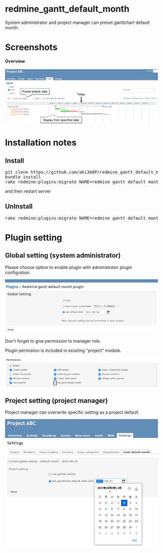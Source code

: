 # redmine_gantt_default_month
System administrator and project manager can preset ganttchart default month.


# Screenshots
#### Overview
![sample screenshot](./images/screenshot01.png "overview")


# Installation notes

## Install

<pre>
git clone https://github.com/aki360P/redmine_gantt_default_month.git
bundle install
rake redmine:plugins:migrate NAME=redmine_gantt_default_month RAILS_ENV=production
</pre>
and then restart server


## UnInstall

<pre>
rake redmine:plugins:migrate NAME=redmine_gantt_default_month VERSION=0 RAILS_ENV=production
</pre>



# Plugin setting
## Global setting (system administrator)
Please choose option to enable plugin with administrator plugin configration.

![plugin configuration](./images/plugin_configuration_01.png "plugin configuration")


Don't forget to give permission to manager role.

Plugin permisiion is included in exisiting "project" module.

![plugin configuration](./images/plugin_configuration_02.png "plugin configuration")

## Project setting (project manager)
Project manager can overwrite specific setting as a project default.

![project setting](./images/setting02.png "project setting")